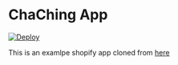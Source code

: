 ChaChing App 
======================

[![Deploy](https://www.herokucdn.com/deploy/button.svg)](https://heroku.com/deploy?template=https://github.com/emars/ChaChing)

This is an examlpe shopify app cloned from [here](https://github.com/microapps/Nodify-App)

